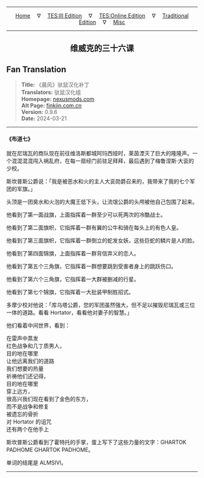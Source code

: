 
---

<!-- Jekyll Page Links -->

<center>
<a href="../../../../../index.html">Home</a>
&emsp;&nabla;&emsp;
<a href="../../../../index-tes3.html">TES:III Edition</a>
&emsp;&nabla;&emsp;
<a href="../../../../index-teso.html">TES:Online Edition</a>
&emsp;&nabla;&emsp;
<a href="../../../../index-traditional.html">Traditional Edition</a>
&emsp;&nabla;&emsp;
<a href="../../../../index-misc.html">Misc</a>
</center>

<!-- Markdown Body Below: -->

---

<center>
<h2><span style="font-family:SimSun">维威克的三十六课</span></h2>
</center>

## Fan Translation

> __Title:__ 《晨风》驮鼠汉化补丁\
> __Translators:__ ﻿驮鼠汉化组\
> __Homepage:__ [nexusmods.com][1]\
> __Alt Page:__ [finkiin.com.cn][2]\
> __Version:__ 0.9.6\
> __Date:__ 2024-03-21

[1]: https://www.nexusmods.com/morrowind/mods/53885
[2]: https://finkiin.com.cn/d/1153

---

#### 《布道七》

就在尼瑞瓦的商队现在前往维洛斯都城阿玛西娅时，莱茵湮灭了巨大的隆隆声。一个混混混混闯入祸乱府，在每一扇经门前驻足拜拜，最后遇到了梅鲁涅斯·大衮的少校。

斯坎普斯公爵说：「我是被恶水和火的主人大衮勋爵召来的，我带来了我的七个军团的军旗。」

头顶是一团臭水和火泡的大魔王低下头，让流氓公爵的头颅被他自己包围了起来。

他看到了第一面战旗，上面指挥着一群至少可以死两次的冷酷战士。

他看到了第二面旗帜，它指挥着一群有翼的公牛和骑在每头上的有色人皇。

他看到了第三面旗帜，它指挥着一群倒立的蛇发女妖，这些巨蛇的鳞片是人的脸。

他看到了第四面锦旗，上面指挥着一群背信弃义的恋人。

他看到了第五个三角旗，它指挥着一群想要跳到受害者身上的跳跃伤口。

他看到了第六个三角旗，它指挥着一大群被删减的行星。

他看到了第七个锦旗，它指挥着一大批装甲制胜招式。

多摩少校对他说：「库乌塔公爵，您的军团虽然强大，但不足以摧毁尼瑞瓦或三位一体的道路。看看 Hortator，看看他对妻子的智慧。」

他们看着中间世界，看到：

在雷声中蒸发\
红色战争和几丁质男人，\
目的地在哪里\
让他远离我们的道路\
我们想要的热量\
祈祷他们还记得，\
目的地在哪里\
穿上远方，\
很高兴我们现在看到了金色的东方，\
而不是战争和修复\
被遗忘的骨折\
对 Hortator 的诅咒\
还有两个在他手上

斯坎普斯公爵看到了霍特托的手掌，蛋上写下了这些力量的文字：GHARTOK PADHOME GHARTOK PADHOME。

单词的结尾是 ALMSIVI。

---
